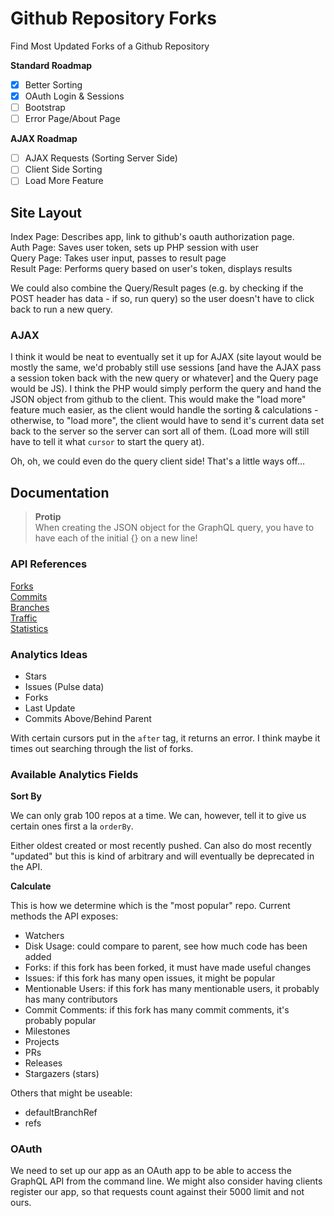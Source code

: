 # Github Repository Forks

Find Most Updated Forks of a Github Repository

**Standard Roadmap**  

- [x] Better Sorting
- [x] OAuth Login & Sessions
- [ ] Bootstrap
- [ ] Error Page/About Page

**AJAX Roadmap**

- [ ] AJAX Requests (Sorting Server Side)
- [ ] Client Side Sorting
- [ ] Load More Feature

## Site Layout

Index Page: Describes app, link to github's oauth authorization page.  
Auth Page: Saves user token, sets up PHP session with user  
Query Page: Takes user input, passes to result page  
Result Page: Performs query based on user's token, displays results  

We could also combine the Query/Result pages (e.g. by checking if the POST header has data - if so, run query) so the user doesn't have to click back to run a new query.

### AJAX

I think it would be neat to eventually set it up for AJAX (site layout would be mostly the same, we'd probably still use sessions [and have the AJAX pass a session token back with the new query or whatever] and the Query page would be JS). I think the PHP would simply perform the query and hand the JSON object from github to the client. This would make the "load more" feature much easier, as the client would handle the sorting & calculations - otherwise, to "load more", the client would have to send it's current data set back to the server so the server can sort all of them. (Load more will still have to tell it what `cursor` to start the query at). 

Oh, oh, we could even do the query client side! That's a little ways off...


## Documentation

> **Protip**  
> When creating the JSON object for the GraphQL query, you have to have each of the initial {} on a new line!

### API References

[Forks](https://developer.github.com/v3/repos/forks/#forks)  
[Commits](https://developer.github.com/v3/repos/commits/#commits)  
[Branches](https://developer.github.com/v3/repos/branches/#get-branch)  
[Traffic](https://developer.github.com/v3/repos/traffic/)  
[Statistics](https://developer.github.com/v3/repos/statistics/)  

### Analytics Ideas

- Stars
- Issues (Pulse data)
- Forks
- Last Update
- Commits Above/Behind Parent

With certain cursors put in the `after` tag, it returns an error. I think maybe it times out searching through the list of forks.

### Available Analytics Fields

**Sort By**

We can only grab 100 repos at a time. We can, however, tell it to give us certain ones first a la `orderBy`. 

Either oldest created or most recently pushed. Can also do most recently "updated" but this is kind of arbitrary and will eventually be deprecated in the API.

**Calculate**

This is how we determine which is the "most popular" repo. Current methods the API exposes:

* Watchers
* Disk Usage: could compare to parent, see how much code has been added
* Forks: if this fork has been forked, it must have made useful changes
* Issues: if this fork has many open issues, it might be popular
* Mentionable Users: if this fork has many mentionable users, it probably has many contributors
* Commit Comments: if this fork has many commit comments, it's probably popular
* Milestones
* Projects
* PRs
* Releases
* Stargazers (stars)

Others that might be useable:

* defaultBranchRef
* refs

### OAuth

We need to set up our app as an OAuth app to be able to access the GraphQL API from the command line. We might also consider having clients register our app, so that requests count against their 5000 limit and not ours. 
